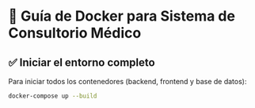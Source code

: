 # 🚀 Guía de Docker para Sistema de Consultorio Médico

## ✅ Iniciar el entorno completo
Para iniciar todos los contenedores (backend, frontend y base de datos):

```bash
docker-compose up --build
